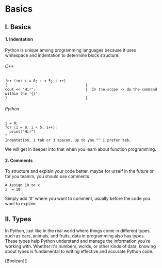 # Basics

## I. Basics
#### 1. Indentation
Python is unique among programming languages because it uses whitespace and indentation to determine block structure.
###### C++
```
for (int i = 0; i < 5; i ++)
{                                    |
cout << "Hi!";                       |  In the scope -> do the command within the '{}'
}                                    |      
```
###### Python
```
i = 0;
for (i = 0, i < 5, i++):
  print("Hi!")
^
Indentation, 1 tab or 3 spaces, up to you ^^ I prefer tab.
```
We will get in deeper into that when you learn about function programming.

#### 2. Comments
To structure and explain your code better, maybe for urself in the future or for you teamm, you should use comments
```
# Assign 10 to x
x  = 10
```
Simply add '#' where you want to comment, usually before the code you want to explain.

## II. Types
In Python, just like in the real world where things come in different types, such as cars, animals, and fruits, data in programming also has types. These types help Python understand and manage the information you're working with. Whether it's numbers, words, or other kinds of data, knowing about types is fundamental to writing effective and accurate Python code. 

[Boolean][]